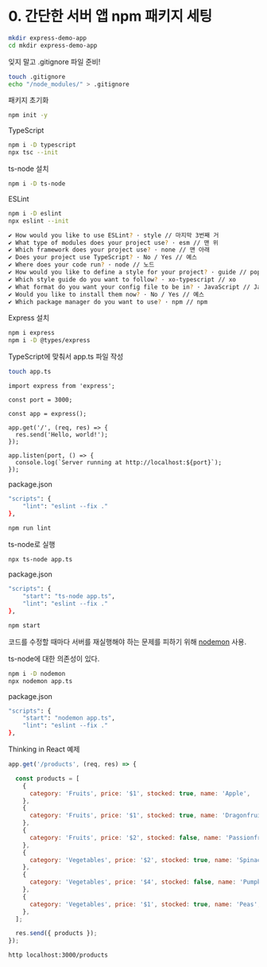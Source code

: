 # 0. 간단한 서버 앱 npm 패키지 세팅

```bash
mkdir express-demo-app
cd mkdir express-demo-app
```

잊지 말고 .gitignore 파일 준비!

```bash
touch .gitignore
echo "/node_modules/" > .gitignore
```

패키지 초기화

```bash
npm init -y
```

TypeScript

```bash
npm i -D typescript
npx tsc --init
```

ts-node 설치

```bash
npm i -D ts-node
```

ESLint

```bash
npm i -D eslint
npx eslint --init
```

```bash
✔ How would you like to use ESLint? · style // 마지막 3번째 거
✔ What type of modules does your project use? · esm // 맨 위
✔ Which framework does your project use? · none // 맨 아래
✔ Does your project use TypeScript? · No / Yes // 예스
✔ Where does your code run? · node // 노드
✔ How would you like to define a style for your project? · guide // popular
✔ Which style guide do you want to follow? · xo-typescript // xo
✔ What format do you want your config file to be in? · JavaScript // JavaScript
✔ Would you like to install them now? · No / Yes // 예스
✔ Which package manager do you want to use? · npm // npm
```

Express 설치

```bash
npm i express
npm i -D @types/express
```

TypeScript에 맞춰서 app.ts 파일 작성

```bash
touch app.ts
```

```tsx
import express from 'express';

const port = 3000;

const app = express();

app.get('/', (req, res) => {
  res.send('Hello, world!');
});

app.listen(port, () => {
  console.log(`Server running at http://localhost:${port}`);
});
```

package.json

```bash
"scripts": {
    "lint": "eslint --fix ."
},
```

```bash
npm run lint 
```

ts-node로 실행

```bash
npx ts-node app.ts
```

package.json

```bash
"scripts": {
    "start": "ts-node app.ts",
    "lint": "eslint --fix ."
},
```

```bash
npm start
```

코드를 수정할 때마다 서버를 재실행해야 하는 문제를 피하기 위해 [nodemon](https://github.com/remy/nodemon) 사용.

ts-node에 대한 의존성이 있다.

```bash
npm i -D nodemon
npx nodemon app.ts
```

package.json

```bash
"scripts": {
    "start": "nodemon app.ts",
    "lint": "eslint --fix ."
},
```

Thinking in React 예제

```jsx
app.get('/products', (req, res) => {

  const products = [
    {
      category: 'Fruits', price: '$1', stocked: true, name: 'Apple',
    },
    {
      category: 'Fruits', price: '$1', stocked: true, name: 'Dragonfruit',
    },
    {
      category: 'Fruits', price: '$2', stocked: false, name: 'Passionfruit',
    },
    {
      category: 'Vegetables', price: '$2', stocked: true, name: 'Spinach',
    },
    {
      category: 'Vegetables', price: '$4', stocked: false, name: 'Pumpkin',
    },
    {
      category: 'Vegetables', price: '$1', stocked: true, name: 'Peas',
    },
  ];

  res.send({ products });
});
```

```bash
http localhost:3000/products
```
